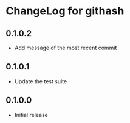 # ChangeLog for githash

## 0.1.0.2

* Add message of the most recent commit

## 0.1.0.1

* Update the test suite

## 0.1.0.0

* Initial release
